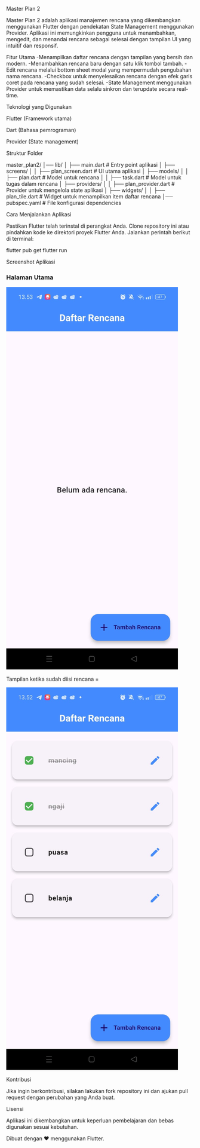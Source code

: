 Master Plan 2

Master Plan 2 adalah aplikasi manajemen rencana yang dikembangkan menggunakan Flutter dengan pendekatan State Management menggunakan Provider. Aplikasi ini memungkinkan pengguna untuk menambahkan, mengedit, dan menandai rencana sebagai selesai dengan tampilan UI yang intuitif dan responsif.

Fitur Utama
-Menampilkan daftar rencana dengan tampilan yang bersih dan modern.
-Menambahkan rencana baru dengan satu klik tombol tambah.
-Edit rencana melalui bottom sheet modal yang mempermudah pengubahan nama rencana.
-Checkbox untuk menyelesaikan rencana dengan efek garis coret pada rencana yang sudah selesai.
-State Management menggunakan Provider untuk memastikan data selalu sinkron dan terupdate secara real-time.

Teknologi yang Digunakan

Flutter (Framework utama)

Dart (Bahasa pemrograman)

Provider (State management)

Struktur Folder

master_plan2/
│── lib/
│   ├── main.dart                 # Entry point aplikasi
│   ├── screens/
│   │   ├── plan_screen.dart       # UI utama aplikasi
│   ├── models/
│   │   ├── plan.dart              # Model untuk rencana
│   │   ├── task.dart              # Model untuk tugas dalam rencana
│   ├── providers/
│   │   ├── plan_provider.dart     # Provider untuk mengelola state aplikasi
│   ├── widgets/
│   │   ├── plan_tile.dart         # Widget untuk menampilkan item daftar rencana
│── pubspec.yaml                   # File konfigurasi dependencies

Cara Menjalankan Aplikasi

Pastikan Flutter telah terinstal di perangkat Anda.
Clone repository ini atau pindahkan kode ke direktori proyek Flutter Anda.
Jalankan perintah berikut di terminal:

flutter pub get
flutter run

Screenshot Aplikasi

### **Halaman Utama**
![Home Screen](assets/screenshots/homescreen.jpeg)

Tampilan ketika sudah diisi rencana =

![Home Screen](assets/screenshots/isirencana.jpeg)


Kontribusi

Jika ingin berkontribusi, silakan lakukan fork repository ini dan ajukan pull request dengan perubahan yang Anda buat.

Lisensi

Aplikasi ini dikembangkan untuk keperluan pembelajaran dan bebas digunakan sesuai kebutuhan.

Dibuat dengan ❤️ menggunakan Flutter.

